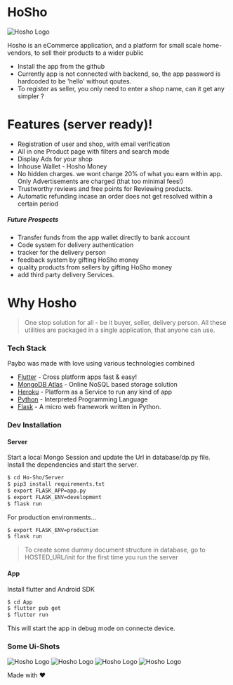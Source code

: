 # HoSho
![Hosho Logo](imgs/logo.png)

Hosho is an eCommerce application, and a platform for small scale home-vendors, to sell their products to a wider public 
  - Install the app from the github 
  - Currently app is not connected with backend, so, the app password is hardcoded to be 'hello' without qoutes.
  - To register as seller, you only need to enter a shop name, can it get any simpler ?
# Features (server ready)!
  - Registration of user and shop, with email verification
  - All in one Product page with filters and search mode
  - Display Ads for your shop
  - Inhouse Wallet - Hosho Money
  - No hidden charges. we wont charge 20% of what you earn within app. Only Advertisements are charged (that too minimal fees!)
  - Trustworthy reviews and free points for Reviewing products.
  - Automatic refunding incase an order does not get resolved within a certain period

##### Future Prospects
  - Transfer funds from the app wallet directly to bank account
  - Code system for delivery authentication
  - tracker for the delivery person
  - feedback system by gifting HoSho money
  - quality products from sellers by gifting HoSho money
  - add third party delivery Services.

# Why Hosho
> One stop solution for all - be it buyer, seller, delivery person. All these utilities are packaged in a single application, that anyone can use.

### Tech Stack
Paybo was made with love using various technologies combined

* [Flutter](flutter.dev) - Cross platform apps fast & easy!
* [MongoDB Atlas](https://www.mongodb.com/cloud/atlas) - Online NoSQL based storage solution
* [Heroku](https://dashboard.heroku.com/) - Platform as a Service to run any kind of app
* [Python](https://www.python.org/) - Interpreted Programming Language
* [Flask](https://flask.palletsprojects.com/en/1.1.x/) - A micro web framework written in Python.

### Dev Installation 
#### Server
Start a local Mongo Session and update the Url in database/dp.py file.
Install the dependencies and start the server.
```sh
$ cd Ho-Sho/Server
$ pip3 install requirements.txt
$ export FLASK_APP=app.py
$ export FLASK_ENV=development
$ flask run
```
For production environments...
```sh
$ export FLASK_ENV=production
$ flask run
```
> To create some dummy document structure in database, go to HOSTED_URL/init for the first time you run the server

#### App
Install flutter and Android SDK
```sh
$ cd App
$ flutter pub get
$ flutter run
```
This will start the app in debug mode on connecte device.


### Some Ui-Shots
![Hosho Logo](imgs/app_drawer.jpeg)
![Hosho Logo](imgs/cart.jpeg)
![Hosho Logo](imgs/otp_screen.jpeg)
![Hosho Logo](imgs/prod_page.jpeg)

Made with ❤️